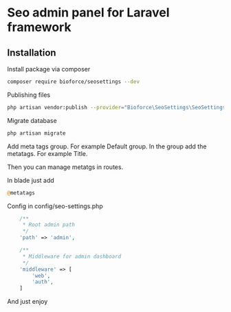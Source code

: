 # Seo admin panel for Laravel framework

## Installation
Install package via composer

```bash
composer require bioforce/seosettings --dev
```

Publishing files

```bash
php artisan vendor:publish --provider="Bioforce\SeoSettings\SeoSettingsServiceProvider"
```

Migrate database

```bash
php artisan migrate
```

Add meta tags group. For example Default group.
In the group add the metatags. For example Title.

Then you can manage metatgs in routes.

In blade just add
```php
@metatags
```

Config in config/seo-settings.php

```php
	/**
     * Root admin path
     */
    'path' => 'admin',

    /**
     * Middleware for admin dashboard
     */
    'middleware' => [
        'web',
        'auth',
    ]
```
And just enjoy
